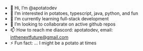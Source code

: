 - 👋 Hi, I’m @apotatodev
- 👀 I’m interested in potatoes, typescript, java, python, and fun
- 🌱 I’m currently learning full-stack development 
- 💞️ I’m looking to collaborate on active github repos
- 📫 How to reach me diascord: apotatodev, email: inthenextfuture@gmail.com 
- ⚡ Fun fact: ... I might be a potato at times 

<!---
apotatodev/apotatodev is a ✨ special ✨ repository because its `README.md` (this file) appears on your GitHub profile.
You can click the Preview link to take a look at your changes.
--->
